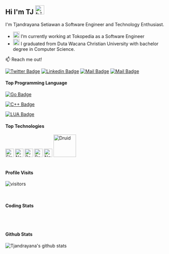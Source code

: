 ## Hi I'm TJ <img src="https://user-images.githubusercontent.com/1303154/88677602-1635ba80-d120-11ea-84d8-d263ba5fc3c0.gif" width="28px" alt="hi">

I'm Tjandrayana Setiawan a Software Engineer and Technology Enthusiast. 

- <img src="https://seeklogo.com/images/T/tokopedia-logo-5340B636F6-seeklogo.com.png" width="20px"> I’m currently working at Tokopedia as a Software Engineer
- <img src="https://1.bp.blogspot.com/-VVqX3nlqiRs/XVy4krJV_OI/AAAAAAAAAfc/jSM7NmN2-dYescO3AC_28fhb-DHYoQiUACLcBGAs/s320/33.UKDW.png" width="20px">   I graduated from Duta Wacana Christian University with bachelor degree in Computer Science.


📫 Reach me out!

[![Twitter Badge](https://img.shields.io/badge/Twitter-%40TjandrayanaS-00ACEE?style=flat&labelColor=1ca0f1&logo=twitter&logoColor=white&link=https://twitter.com/TjandrayanaS)](https://twitter.com/TjandrayanaS) [![Linkedin Badge](https://img.shields.io/badge/Linkedin-Tjandrayana%20Setiawan-blue?style=flat&labelColor=0e76a8&logo=linkedin&logoColor=white)](https://www.linkedin.com/in/tjandrayana-setiawan-01425311b/) [![Mail Badge](https://img.shields.io/badge/Instagram-%40mts1731-ff69b4?style=flat&labelColor=e84393&logo=instagram&logoColor=white)](https://instagram.com/mts1731) [![Mail Badge](https://img.shields.io/badge/Gmail-tjandrayana.setiawan-red?style=flat&labelColor=c0392b&logo=gmail&logoColor=white)](mailto:tjandrayana.setiawan@ti.ukdw.ac.id)


#### Top Programming Language

[![Go Badge](https://img.shields.io/badge/Go-%20-transparant?style=for-the-badge&labelColor=black&logo=go&logoColor=61DBFB)](#)

[![C++ Badge](https://img.shields.io/badge/C%2B%2B-%20-transparant?style=for-the-badge&labelColor=black&logo=cpp&logoColor=61DBFB)](#)

[![LUA Badge](https://img.shields.io/badge/LUA-%20-transparant?style=for-the-badge&labelColor=black&logo=lua&logoColor=61DBFB)](#)

#### Top Technologies

<img alt="Elasticsearch" width="26px" src="https://iconape.com/wp-content/files/la/58548/svg/elasticsearch.svg" />
<img alt="Neo4J" width="26px" src="https://cdn.freebiesupply.com/logos/large/2x/neo4j-logo-png-transparent.png"/>  
<img alt="Redis" width="26px" src="https://cdn.iconscout.com/icon/free/png-512/redis-83994.png
"/>
<img alt="Postgres" width="26px" src="https://cdn.iconscout.com/icon/free/png-256/postgresql-226047.png
"/>
<img alt="Nginx" width="26px" src="https://img.icons8.com/color/452/nginx.png
"/>
<img alt="Druid" width="70px" src="https://upload.wikimedia.org/wikipedia/commons/thumb/6/68/Apache_Druid_logo.svg/1280px-Apache_Druid_logo.svg.png
"/>

  
  
<br />
<br />


#### Profile Visits 

![visitors](https://visitor-badge.glitch.me/badge?page_id=tjandrayana.tjandrayana)


<br >

#### Coding Stats

<!--START_SECTION:waka-->
<!--END_SECTION:waka-->


<br >
<br >

#### Github Stats

![Tjandrayana's github stats](https://github-readme-stats.vercel.app/api?username=tjandrayana&count_private=true&theme=tokyonight&hide=contribs,prs)

</details>


